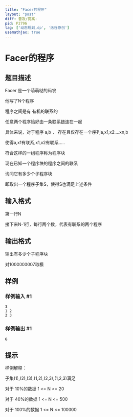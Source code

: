 ```yaml
---
title: "Facer的程序"
layout: "post"
diff: 普及/提高-
pid: P2796
tag: ['动态规划,dp', '洛谷原创']
usemathjax: true
---
```


# Facer的程序
## 题目描述

Facer 是一个萌萌哒的码农

他写了N个程序

程序之间是有 有机的联系的

任意两个程序恰好由一条联系链连在一起

具体来说，对于程序 a,b ， 存在且仅存在一个序列a,x1,x2....xn,b

使得a,x1有联系,x1,x2有联系.....

符合这样的一组程序称为程序块


现在已知一个程序块的程序之间的联系

询问它有多少个子程序块

即取出一个程序子集S，使得S也满足上述条件

## 输入格式

第一行N

接下来N-1行，每行两个数，代表有联系的两个程序

## 输出格式

输出有多少个子程序块

对1000000007取模

## 样例

### 样例输入 #1
```
3
1 2
2 3
```
### 样例输出 #1
```
6
```
## 提示

样例解释：

子集(1),(2),(3),(1,2),(2,3),(1,2,3)满足

对于 10%的数据 1 <= N <= 20

对于 40%的数据  1 <= N <= 500

对于 100%的数据 1 <= N <= 100000


